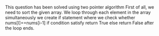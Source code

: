 This question has been solved using two pointer algorithm
First of all, we need to sort the given array. We loop through each element in the array simultaneously we create if statement where we check whether nums[I]==nums[i-1] if condition satisfy return True else return False after the loop ends.
